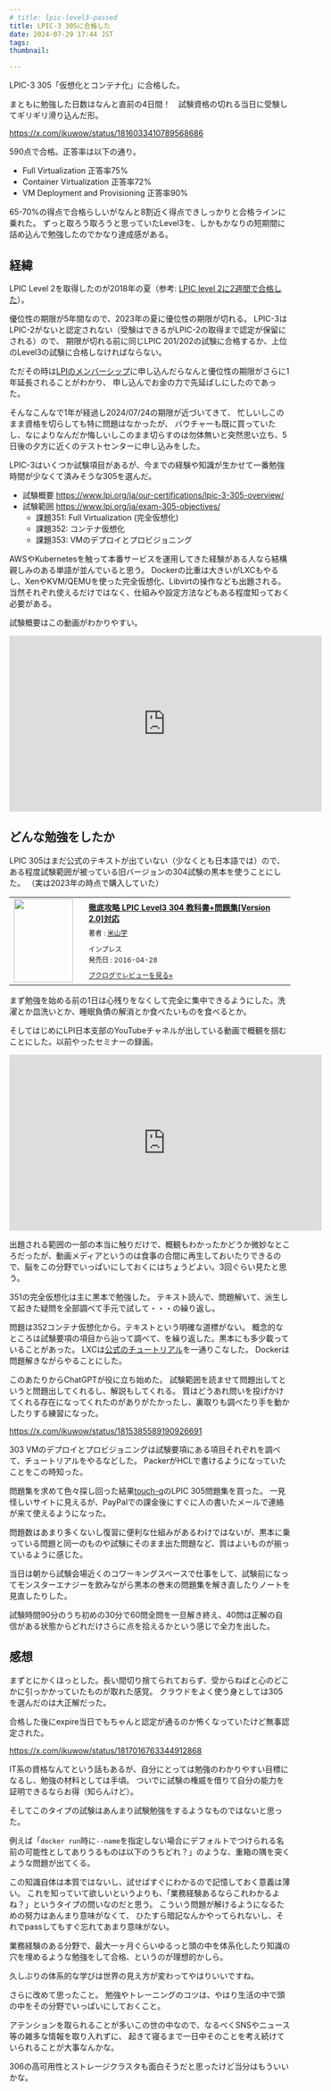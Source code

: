 ```yaml
---
# title: lpic-level3-passed
title: LPIC-3 305に合格した
date: 2024-07-29 17:44 JST
tags:
thumbnail:

---
```


LPIC-3 305「仮想化とコンテナ化」に合格した。

まともに勉強した日数はなんと直前の4日間！　試験資格の切れる当日に受験してギリギリ滑り込んだ形。

https://x.com/ikuwow/status/1816033410789568686

590点で合格。正答率は以下の通り。

* Full Virtualization 正答率75%
* Container Virtualization 正答率72%
* VM Deployment and Provisioning 正答率90%

65-70%の得点で合格らしいがなんと8割近く得点できしっかりと合格ラインに乗れた。
ずっと取ろう取ろうと思っていたLevel3を、しかもかなりの短期間に詰め込んで勉強したのでかなり達成感がある。

## 経緯

LPIC Level 2を取得したのが2018年の夏（参考: [LPIC level 2に2週間で合格した](/entry/lpic-level2-passed/)）。

優位性の期限が5年間なので、2023年の夏に優位性の期限が切れる。
LPIC-3はLPIC-2がないと認定されない（受験はできるがLPIC-2の取得まで認定が保留にされる）ので、
期限が切れる前に同じLPIC 201/202の試験に合格するか、上位のLevel3の試験に合格しなければならない。

ただその時は[LPIのメンバーシップ](https://www.lpi.org/ja/member/)に申し込んだらなんと優位性の期限がさらに1年延長されることがわかり、
申し込んでお金の力で先延ばしにしたのであった。

そんなこんなで1年が経過し2024/07/24の期限が近づいてきて、
忙しいしこのまま資格を切らしても特に問題はなかったが、
バウチャーも既に買っていたし、なによりなんだか悔しいしこのまま切らすのは勿体無いと突然思い立ち、5日後の夕方に近くのテストセンターに申し込みをした。

LPIC-3はいくつか試験項目があるが、今までの経験や知識が生かせて一番勉強時間が少なくて済みそうな305を選んだ。

* 試験概要 https://www.lpi.org/ja/our-certifications/lpic-3-305-overview/
* 試験範囲 https://www.lpi.org/ja/exam-305-objectives/
  * 課題351: Full Virtualization (完全仮想化)
  * 課題352: コンテナ仮想化
  * 課題353: VMのデプロイとプロビジョニング

AWSやKubernetesを触って本番サービスを運用してきた経験がある人なら結構親しみのある単語が並んでいると思う。
Dockerの比重は大きいがLXCもやるし、XenやKVM/QEMUを使った完全仮想化、Libvirtの操作なども出題される。
当然それぞれ使えるだけではなく、仕組みや設定方法などもある程度知っておく必要がある。

試験概要はこの動画がわかりやすい。

<iframe width="560" height="315" src="https://www.youtube.com/embed/l0z0LJMo3d8?si=j61gNwI4yGcQqY0H" title="YouTube video player" frameborder="0" allow="accelerometer; autoplay; clipboard-write; encrypted-media; gyroscope; picture-in-picture; web-share" referrerpolicy="strict-origin-when-cross-origin" allowfullscreen></iframe>

## どんな勉強をしたか

LPIC 305はまだ公式のテキストが出ていない（少なくとも日本語では）ので、ある程度試験範囲が被っている旧バージョンの304試験の黒本を使うことにした。
（実は2023年の時点で購入していた）

<!-- markdownlint-disable-next-line no-alt-text -->
<div class="booklog_html"><table><tr><td class="booklog_html_image"><a href="https://www.amazon.co.jp/dp/4844380540?tag=hashiki88-22&linkCode=ogi&th=1&psc=1" target="_blank"><img src="https://m.media-amazon.com/images/I/51nloW4BtnL._SL160_.jpg" width="106" height="150" style="border:0;border-radius:0;" /></a></td><td class="booklog_html_info" style="padding-left:20px;"><div class="booklog_html_title" style="margin-bottom:10px;font-size:14px;font-weight:bold;"><a href="https://www.amazon.co.jp/dp/4844380540?tag=hashiki88-22&linkCode=ogi&th=1&psc=1" target="_blank">徹底攻略 LPIC Level3 304 教科書+問題集[Version 2.0]対応</a></div><div style="margin-bottom:10px;"><div class="booklog_html_author" style="margin-bottom:15px;font-size:12px;;line-height:1.2em">著者 : <a href="https://booklog.jp/author/%E7%B1%B3%E5%B1%B1%E5%AD%A6" target="_blank">米山学</a></div><div class="booklog_html_manufacturer" style="margin-bottom:5px;font-size:12px;;line-height:1.2em">インプレス</div><div class="booklog_html_release" style="font-size:12px;;line-height:1.2em">発売日 : 2016-04-28</div></div><div class="booklog_html_link_amazon"><a href="https://booklog.jp/item/1/4844380540" style="font-size:12px;" target="_blank">ブクログでレビューを見る»</a></div></td></tr></table></div>

まず勉強を始める前の1日は心残りをなくして完全に集中できるようにした。洗濯とか皿洗いとか、睡眠負債の解消とか食べたいものを食べるとか。

そしてはじめにLPI日本支部のYouTubeチャネルが出している動画で概観を掴むことにした。以前やったセミナーの録画。

<iframe width="560" height="315" src="https://www.youtube.com/embed/ygVdBQGfydo?si=S40qtbtRs6elGPWe" title="YouTube video player" frameborder="0" allow="accelerometer; autoplay; clipboard-write; encrypted-media; gyroscope; picture-in-picture; web-share" referrerpolicy="strict-origin-when-cross-origin" allowfullscreen></iframe>

出題される範囲の一部の本当に触りだけで、概観もわかったかどうか微妙なところだったが、動画メディアというのは食事の合間に再生しておいたりできるので、脳をこの分野でいっぱいにしておくにはちょうどよい。3回ぐらい見たと思う。

351の完全仮想化は主に黒本で勉強した。
テキスト読んで、問題解いて、派生して起きた疑問を全部調べて手元で試して・・・の繰り返し。

問題は352コンテナ仮想化から。テキストという明確な道標がない。
概念的なところは試験要項の項目から辿って調べて、を繰り返した。黒本にも多少載っていることがあった。
LXCは[公式のチュートリアル](https://linuxcontainers.org/lxc/getting-started/)を一通りこなした。
Dockerは問題解きながらやることにした。

このあたりからChatGPTが役に立ち始めた。
試験範囲を読ませて問題出してというと問題出してくれるし、解説もしてくれる。
質はどうあれ問いを投げかけてくれる存在になってくれたのがありがたかったし、裏取りも調べたり手を動かしたりする練習になった。

https://x.com/ikuwow/status/1815385589190926691

303 VMのデプロイとプロビジョニングは試験要項にある項目それぞれを調べて、チュートリアルをやるなどした。
PackerがHCLで書けるようになっていたことをこの時知った。

問題集を求めて色々探し回った結果[touch-q](https://touch-q.info)のLPIC 305問題集を買った。
一見怪しいサイトに見えるが、PayPalでの課金後にすぐに人の書いたメールで連絡が来て使えるようになった。

問題数はあまり多くないし復習に便利な仕組みがあるわけではないが、黒本に乗っている問題と同一のものや試験にそのまま出た問題など、質はよいものが揃っているように感じた。

当日は朝から試験会場近くのコワーキングスペースで仕事をして、試験前になってモンスターエナジーを飲みながら黒本の巻末の問題集を解き直したりノートを見直したりした。

試験時間90分のうち初めの30分で60問全問を一旦解き終え、40問は正解の自信がある状態からどれだけさらに点を拾えるかという感じで全力を出した。

## 感想

まずとにかくほっとした。長い間切り捨てられておらず、受からねばと心のどこかに引っかかっていたものが取れた感覚。
クラウドをよく使う身としては305を選んだのは大正解だった。

合格した後にexpire当日でもちゃんと認定が通るのか怖くなっていたけど無事認定された。

https://x.com/ikuwow/status/1817016763344912868

IT系の資格なんてという話もあるが、自分にとっては勉強のわかりやすい目標になるし、勉強の材料としては手頃。
ついでに試験の権威を借りて自分の能力を証明できるならお得（知らんけど）。

そしてこのタイプの試験はあんまり試験勉強をするようなものではないと思った。

例えば「`docker run`時に`--name`を指定しない場合にデフォルトでつけられる名前の可能性としてありうるものは以下のうちどれ？」のような、重箱の隅を突くような問題が出てくる。

この知識自体は本質ではないし、試せばすぐにわかるので記憶しておく意義は薄い。
これを知っていて欲しいというよりも、「業務経験あるならこれわかるよね？」というタイプの問いなのだと思う。
こういう問題が解けるようになるための努力はあんまり意味がなくて、
ひたすら暗記なんかやってられないし、それでpassしてもすぐ忘れてあまり意味がない。

業務経験のある分野で、最大一ヶ月ぐらいゆるっと頭の中を体系化したり知識の穴を埋めるような勉強をして合格、というのが理想的かしら。

久しぶりの体系的な学びは世界の見え方が変わってやはりいいですね。

さらに改めて思ったこと。
勉強やトレーニングのコツは、やはり生活の中で頭の中をその分野でいっぱいにしておくこと。

アテンションを取られることが多いこの世の中なので、なるべくSNSやニュース等の雑多な情報を取り入れずに、
起きて寝るまで一日中そのことを考え続けていられることが大事なんかな。

306の高可用性とストレージクラスタも面白そうだと思ったけど当分はもういいかな。
